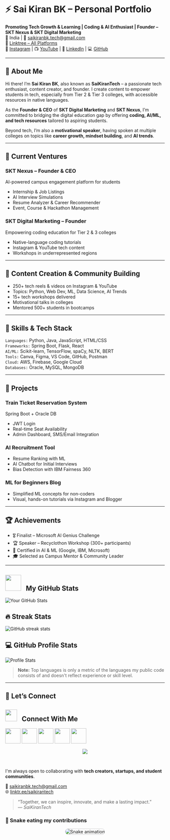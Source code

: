 # ⚡ Sai Kiran BK – Personal Portfolio

**Promoting Tech Growth & Learning | Coding & AI Enthusiast | Founder – SKT Nexus & SKT Digital Marketing**  
📍 India | 📧 saikiranbk.tech@gmail.com  
🔗 [Linktree – All Platforms](https://linktr.ee/saikirantech)  
📸 [Instagram](https://instagram.com/saikirantechy) | 📺 [YouTube](https://youtube.com/@saikirantechy) | 💼 [LinkedIn](https://linkedin.com/in/saikirantechy) | 💻 [GitHub](https://github.com/saikirantechy)

---

## 🧠 About Me

Hi there! I’m **Sai Kiran BK**, also known as **SaiKiranTech** – a passionate tech enthusiast, content creator, and founder. I create content to empower students in tech, especially from Tier 2 & Tier 3 colleges, with accessible resources in native languages.

As the **Founder & CEO** of **SKT Digital Marketing** and **SKT Nexus**, I’m committed to bridging the digital education gap by offering **coding, AI/ML, and tech resources** tailored to aspiring students.

Beyond tech, I’m also a **motivational speaker**, having spoken at multiple colleges on topics like **career growth, mindset building**, and **AI trends**.

---

## 🚀 Current Ventures

### SKT Nexus – Founder & CEO  
AI-powered campus engagement platform for students  
- Internship & Job Listings  
- AI Interview Simulations  
- Resume Analyzer & Career Recommender  
- Event, Course & Hackathon Management  

### SKT Digital Marketing – Founder  
Empowering coding education for Tier 2 & 3 colleges  
- Native-language coding tutorials  
- Instagram & YouTube tech content  
- Workshops in underrepresented regions

---

## 🎥 Content Creation & Community Building

- 250+ tech reels & videos on Instagram & YouTube  
- Topics: Python, Web Dev, ML, Data Science, AI Trends  
- 15+ tech workshops delivered  
- Motivational talks in colleges  
- Mentored 500+ students in bootcamps

---

## 🧰 Skills & Tech Stack

`Languages:` Python, Java, JavaScript, HTML/CSS  
`Frameworks:` Spring Boot, Flask, React  
`AI/ML:` Scikit-learn, TensorFlow, spaCy, NLTK, BERT  
`Tools:` Canva, Figma, VS Code, GitHub, Postman  
`Cloud:` AWS, Firebase, Google Cloud  
`Databases:` Oracle, MySQL, MongoDB  

---

## 🌟 Projects

### Train Ticket Reservation System  
Spring Boot + Oracle DB  
- JWT Login  
- Real-time Seat Availability  
- Admin Dashboard, SMS/Email Integration  

### AI Recruitment Tool  
- Resume Ranking with ML  
- AI Chatbot for Initial Interviews  
- Bias Detection with IBM Fairness 360  

### ML for Beginners Blog  
- Simplified ML concepts for non-coders  
- Visual, hands-on tutorials via Instagram and Blogger  

---

## 🏆 Achievements

- 🎖️ Finalist – Microsoft AI Genius Challenge  
- 🏆 Speaker – Recyclothon Workshop (300+ participants)  
- 🧠 Certified in AI & ML (Google, IBM, Microsoft)  
- 🎓 Selected as Campus Mentor & Community Leader  

---

## <img src = "https://github-production-user-asset-6210df.s3.amazonaws.com/73993775/283932715-9307f2e9-03b3-4b2f-afc4-17f425b4a8ab.gif" width = 50px>&nbsp;&nbsp; My GitHub Stats

![Your GitHub Stats](https://github-readme-stats.vercel.app/api?username=saikirantechy&show_icons=true&hide_title=true&include_all_commits=true&count_private=true&hide=prs&hide_title=true&theme=radical)

## 🔥 Streak Stats

![GitHub streak stats](https://github-readme-streak-stats.herokuapp.com/?user=saikirantechy&theme=radical)

## 💻 GitHub Profile Stats

![Profile Stats](https://github-readme-stats.vercel.app/api?username=saikirantechy&show_icons=true&hide_title=true&theme=radical)

> **Note:** Top languages is only a metric of the languages my public code consists of and doesn't reflect experience or skill level.

---

## 💬 Let’s Connect

## <img src="https://github-production-user-asset-6210df.s3.amazonaws.com/63473496/269534972-6c2a1b4f-2aeb-4ffd-8a31-47a41810dc55.gif" width="37px">&nbsp;&nbsp; Connect With Me

<p align="left">
<a href="https://linkedin.com/in/saikirantechy" target="_blank"><img src="https://img.icons8.com/fluent/48/000000/linkedin.png" height="48" width="48"></a>
<a href="https://twitter.com/saikirantechy" target="_blank"><img src="https://img.icons8.com/fluent/48/000000/twitter.png" height="48" width="48"></a>
<a href="mailto:saikiranbk.tech@gmail.com" target="_blank"><img src="https://img.icons8.com/color/48/000000/gmail-new.png" height="48" width="48"></a>
<a href="https://github.com/saikirantechy" target="_blank"><img src="https://img.icons8.com/color/48/000000/github--v1.png" height="48" width="48"></a>
<a href="https://linktr.ee/saikirantech" target="_blank"><img src="https://img.icons8.com/fluency/48/000000/internet--v1.png" height="48" width="48"></a>
</p>

<p align="center">
  <img src="https://capsule-render.vercel.app/api?type=rect&color=gradient&customColorList=0,2,2,5,10&height=20">
</p>
<br>

I'm always open to collaborating with **tech creators, startups, and student communities**.

📧 saikiranbk.tech@gmail.com  
🌐 [linktr.ee/saikirantech](https://linktr.ee/saikirantech)

> “Together, we can inspire, innovate, and make a lasting impact.”  
> — *SaiKiranTech*
<!--END_SECTION:activity-->

<h3>🐍 Snake eating my contributions</h3>
<p align="center">
  <img src="https://github.com/saikirantechy/saikirantechy/blob/output/github-contribution-grid-snake2.svg" alt="Snake animation" style="border: 1px solid #c9c9cb; border-radius: 10px;">
</p>
